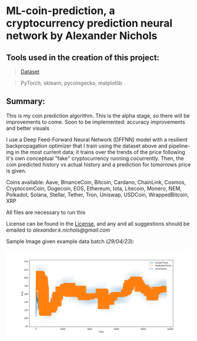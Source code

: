 # ML-coin-prediction, a cryptocurrency prediction neural network by Alexander Nichols

## Tools used in the creation of this project:

> [Dataset](https://www.kaggle.com/datasets/sudalairajkumar/cryptocurrencypricehistory)
 
> PyTorch, sklearn, pycoingecko, matplotlib

## Summary:

This is my coin prediction algorithm. This is the alpha stage, so there will be improvements to come. Soon to be implemented: accuracy improvements and better visuals

I use a Deep Feed-Forward Neural Network (DFFNN) model with a resilient backpropagation optimizer that I train using the dataset above and pipeline-ing in the most current data; it trains over the trends of the price following it's own conceptual "fake" cryptocurrency running cocurrently. Then, the coin predicted history vs actual history and a prediction for tomorrows price is given.

Coins available: Aave, BinanceCoin, Bitcoin, Cardano, ChainLink, Cosmos, CryptocomCoin, Dogecoin, EOS, Ethereum, Iota, Litecoin, Monero, NEM, Polkadot, Solana, Stellar, Tether, Tron, Uniswap, USDCoin, WrappedBitcoin, XRP

All files are necessary to run this

License can be found in the [License](LICENSE), and any and all suggestions should be emailed to _alexander.k.nichols@gmail.com_

Sample Image given example data batch (_29/04/23_):

![Sample Image](./images/sampleimage.png)